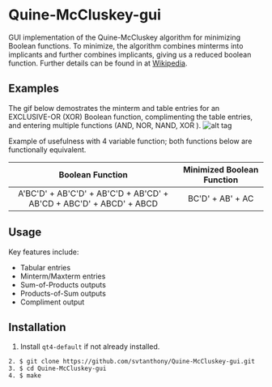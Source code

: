 # Quine-McCluskey-gui
GUI implementation of the Quine-McCluskey algorithm for minimizing Boolean functions. To minimize, the algorithm combines minterms into implicants and further combines implicants, giving us a reduced boolean function. Further details can be found in at [Wikipedia](http://en.wikipedia.org/wiki/Quine-McCluskey_algorithm "Quine-McCluskey in detail").  

## Examples
The gif below demostrates the minterm and table entries for an EXCLUSIVE-OR (XOR) Boolean function, complimenting the table entries, and entering multiple functions (AND, NOR, NAND, XOR ). 
![alt tag](https://raw.github.com/svtanthony/Quine-McCluskey-gui/master/demo.gif)  

Example of usefulness with 4 variable function; both functions below are functionally equivalent.  

| Boolean Function  | Minimized Boolean Function |
|:------:|:-----------:|
| A'BC'D' + AB'C'D' + AB'C'D + AB'CD' + AB'CD +  ABC'D' + ABCD' + ABCD | BC'D' + AB' + AC |

## Usage
Key features include:  
* Tabular entries  
* Minterm/Maxterm entries  
* Sum-of-Products outputs  
* Products-of-Sum outputs  
* Compliment output

## Installation
1. Install `qt4-default` if not already installed.  
```
2. $ git clone https://github.com/svtanthony/Quine-McCluskey-gui.git
3. $ cd Quine-McCluskey-gui
4. $ make
```
